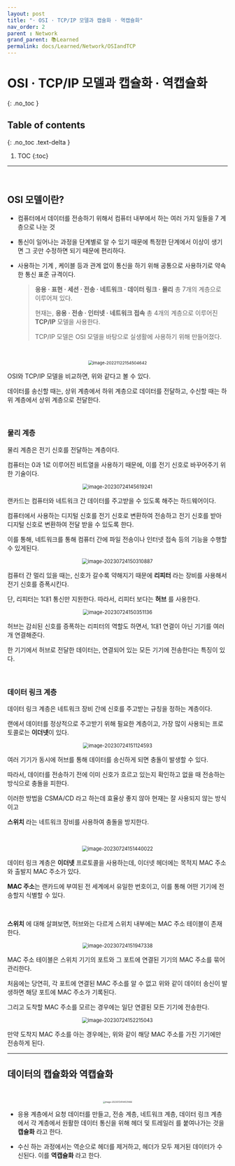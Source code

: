 ```yaml
---
layout: post
title: "· OSI · TCP/IP 모델과 캡슐화 · 역캡슐화"
nav_order: 2
parent : Network
grand_parent: 📚Learned
permalink: docs/Learned/Network/OSIandTCP
---
```


# OSI · TCP/IP 모델과 캡슐화 · 역캡슐화
{: .no_toc }

## Table of contents
{: .no_toc .text-delta }

1. TOC
{:toc}

---

<br>

## OSI 모델이란?

- 컴퓨터에서 데이터를 전송하기 위해서 컴퓨터 내부에서 하는 여러 가지 일들을 7 계층으로 나눈 것
- 통신이 일어나는 과정을 단계별로 알 수 있기 때문에 특정한 단계에서 이상이 생기면 그 곳만 수정하면 되기 때문에 편리하다.

- 사용하는 기계 , 케이블 등과 관계 없이 통신을 하기 위해 공통으로 사용하기로 약속한 통신 표준 규격이다.

  > **응용 · 표현 · 세션 · 전송 · 네트워크 · 데이터 링크 · 물리** 총 7개의 계층으로 이루어져 있다. 
  > 
  > 현재는, **응용 · 전송 · 인터넷 · 네트워크 접속** 총 4개의 계층으로 이루어진 **TCP/IP** 모델을 사용한다. 
  > 
  > TCP/IP 모델은 OSI 모델을 바탕으로 실생활에 사용하기 위해 만들어졌다.

<br>

<p align="center">
<img src="https://raw.githubusercontent.com/buinq/imageServer/main/img/image-20221122154504642.png" alt="image-20221122154504642" style="zoom: 67%;" />
</p>

OSI와 TCP/IP 모델을 비교하면, 위와 같다고 볼 수 있다.



데이터를 송신할 때는, 상위 계층에서 하위 계층으로 데이터를 전달하고, 수신할 때는 하위 계층에서 상위 계층으로 전달한다.

<br>

### 물리 계층

물리 계층은 전기 신호를 전달하는 계층이다.

컴퓨터는 0과 1로 이루어진 비트열을 사용하기 때문에, 이를 전기 신호로 바꾸어주기 위한 기술이다.

<p align="center">
<img src="https://raw.githubusercontent.com/buinq/imageServer/main/img/image-20230724145619241.png" alt="image-20230724145619241" style="zoom:80%;" />
</p>

랜카드는 컴퓨터와 네트워크 간 데이터를 주고받을 수 있도록 해주는 하드웨어이다.

컴퓨터에서 사용하는 디지털 신호를 전기 신호로 변환하여 전송하고 전기 신호를 받아 디지털 신호로 변환하여 전달 받을 수 있도록 한다.

이를 통해, 네트워크를 통해 컴퓨터 간에 파일 전송이나 인터넷 접속 등의 기능을 수행할 수 있게된다.

<p align="center">
<img src="https://raw.githubusercontent.com/buinq/imageServer/main/img/image-20230724150310887.png" alt="image-20230724150310887" style="zoom:80%;" />
</p>

컴퓨터 간 멀리 있을 때는, 신호가 갈수록 약해지기 때문에 **리피터** 라는 장비를 사용해서 전기 신호를 증폭시킨다.

단, 리피터는 1대1 통신만 지원한다. 따라서, 리피터 보다는 **허브** 를 사용한다.

<p align="center">
<img src="https://raw.githubusercontent.com/buinq/imageServer/main/img/image-20230724150351136.png" alt="image-20230724150351136" style="zoom:80%;" />
</p>

허브는 감쇠된 신호를 증폭하는 리피터의 역할도 하면서, 1대1 연결이 아닌 기기를 여러개 연결해준다.

한 기기에서 허브로 전달한 데이터는, 연결되어 있는 모든 기기에 전송한다는 특징이 있다.

<br>

### 데이터 링크 계층

데이터 링크 계층은 네트워크 장비 간에 신호를 주고받는 규칭을 정하는 계층이다.

랜에서 데이터를 정상적으로 주고받기 위해 필요한 계층이고, 가장 많이 사용되는 프로토콜로는 **이더넷**이 있다.

<p align="center">
<img src="https://raw.githubusercontent.com/buinq/imageServer/main/img/image-20230724151124593.png" alt="image-20230724151124593" style="zoom:80%;" />
</p>

여러 기기가 동시에 허브를 통해 데이터를 송신하게 되면 충돌이 발생할 수 있다.

따라서, 데이터를 전송하기 전에 이미 신호가 흐르고 있는지 확인하고 없을 때 전송하는 방식으로 충돌을 피한다.

이러한 방법을 CSMA/CD 라고 하는데 효율상 좋지 않아 현재는 잘 사용되지 않는 방식이고

**스위치** 라는 네트워크 장비를 사용하여 충돌을 방지한다.

<br>

<p align="center">
<img src="https://raw.githubusercontent.com/buinq/imageServer/main/img/image-20230724151440022.png" alt="image-20230724151440022" style="zoom:80%;" />
</p>

데이터 링크 계층은 **이더넷** 프로토콜을 사용하는데, 이더넷 헤더에는 목적지 MAC 주소와 출발지 MAC 주소가 있다.

**MAC 주소**는 랜카드에 부여된 전 세계에서 유일한 번호이고, 이를 통해 어떤 기기에 전송할지 식별할 수 있다.

<br>

**스위치** 에 대해 살펴보면, 허브와는 다르게 스위치 내부에는 MAC 주소 테이블이 존재한다.

<p align="center">
<img src="https://raw.githubusercontent.com/buinq/imageServer/main/img/image-20230724151947338.png" alt="image-20230724151947338" style="zoom:80%;" />
</p>

MAC 주소 테이블은 스위치 기기의 포트와 그 포트에 연결된 기기의 MAC 주소를 묶어 관리한다.

처음에는 당연히, 각 포트에 연결된 MAC 주소를 알 수 없고 위와 같이 데이터 송신이 발생하면 해당 포트에 MAC 주소가 기록된다.

그리고 도착할 MAC 주소를 모르는 경우에는 일단 연결된 모든 기기에 전송한다.

<p align="center">
<img src="https://raw.githubusercontent.com/buinq/imageServer/main/img/image-20230724152215043.png" alt="image-20230724152215043" style="zoom:80%;" />
</p>

만약 도착지 MAC 주소를 아는 경우에는, 위와 같이 해당 MAC 주소를 가진 기기에만 전송하게 된다.

---

## 데이터의 캡슐화와 역캡슐화

<br>

<p align="center">

<img src="https://raw.githubusercontent.com/buinq/imageServer/main/img/image-20230724144531466.png" alt="image-20230724144531466" style="zoom: 33%;" />
</p>


- 응용 계층에서 요청 데이터를 만들고, 전송 계층, 네트워크 계층, 데이터 링크 계층 에서 각 계층에서 원활한 데이터 통신을 위해 헤더 및 트레일러 를 붙여나가는 것을 **캡슐화** 라고 한다.

- 수신 하는 과정에서는 역순으로 헤더를 제거하고, 헤더가 모두 제거된 데이터가 수신된다. 이를 **역캡슐화** 라고 한다.

